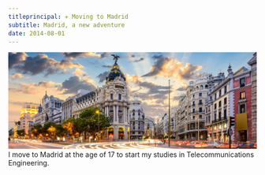 ```yaml
---
titleprincipal: ✈️ Moving to Madrid
subtitle: Madrid, a new adventure
date: 2014-08-01
---
```

<img src="/assets/img/madrid.jpg" alt="madrid"/>
I move to Madrid at the age of 17 to start my studies in Telecommunications Engineering.